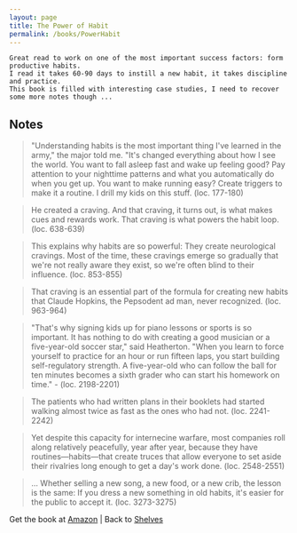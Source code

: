 ```yaml
---
layout: page
title: The Power of Habit
permalink: /books/PowerHabit
---
```


    Great read to work on one of the most important success factors: form productive habits. 
    I read it takes 60-90 days to instill a new habit, it takes discipline and practice. 
    This book is filled with interesting case studies, I need to recover some more notes though ...

## Notes

> "Understanding habits is the most important thing I've learned in the army," the major told me. "It's changed everything about how I see the world. You want to fall asleep fast and wake up feeling good? Pay attention to your nighttime patterns and what you automatically do when you get up. You want to make running easy? Create triggers to make it a routine. I drill my kids on this stuff. (loc. 177-180)

> He created a craving. And that craving, it turns out, is what makes cues and rewards work. That craving is what powers the habit loop.  (loc. 638-639)

> This explains why habits are so powerful: They create neurological cravings. Most of the time, these cravings emerge so gradually that we're not really aware they exist, so we're often blind to their influence. (loc. 853-855)

> That craving is an essential part of the formula for creating new habits that Claude Hopkins, the Pepsodent ad man, never recognized. (loc. 963-964)

> "That's why signing kids up for piano lessons or sports is so important. It has nothing to do with creating a good musician or a five-year-old soccer star," said Heatherton. "When you learn to force yourself to practice for an hour or run fifteen laps, you start building self-regulatory strength. A five-year-old who can follow the ball for ten minutes becomes a sixth grader who can start his homework on time." - (loc. 2198-2201)

> The patients who had written plans in their booklets had started walking almost twice as fast as the ones who had not. (loc. 2241-2242)

> Yet despite this capacity for internecine warfare, most companies roll along relatively peacefully, year after year, because they have routines—habits—that create truces that allow everyone to set aside their rivalries long enough to get a day's work done. (loc. 2548-2551)

> ... Whether selling a new song, a new food, or a new crib, the lesson is the same: If you dress a new something in old habits, it's easier for the public to accept it. (loc. 3273-3275)

Get the book at [Amazon](http://www.amazon.com/Power-Habit-What-Life-Business/dp/081298160X/?tag=myrealis) | Back to [Shelves](index.html)
